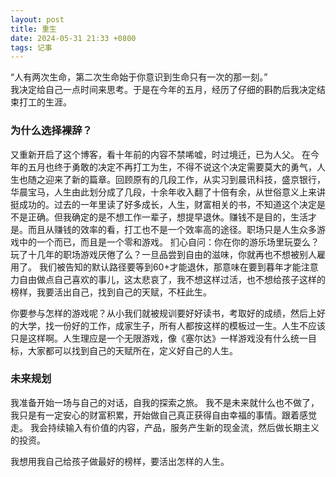 ```yaml
---
layout: post
title: 重生
date: 2024-05-31 21:33 +0800
tags: 记事
---
```


“人有两次生命，第二次生命始于你意识到生命只有一次的那一刻。”  
我决定给自己一点时间来思考。于是在今年的五月，经历了仔细的斟酌后我决定结束打工的生涯。

### 为什么选择裸辞？

又重新开启了这个博客，看十年前的内容不禁唏嘘，时过境迁，已为人父。
在今年的五月也终于勇敢的决定不再打工为生，不得不说这个决定需要莫大的勇气，人生也随之迎来了新的篇章。回顾原有的几段工作，从实习到晨讯科技，盛京银行，华晨宝马，人生由此划分成了几段，十余年收入翻了十倍有余，从世俗意义上来讲挺成功的。过去的一年里读了好多成长，人生，财富相关的书，不知道这个决定是不是正确。但我确定的是不想工作一辈子，想提早退休。赚钱不是目的，生活才是。而且从赚钱的效率的看，打工也不是一个效率高的途径。职场只是人生众多游戏中的一个而已，而且是一个零和游戏。
扪心自问：你在你的游乐场里玩耍么？玩了十几年的职场游戏厌倦了么？一旦品尝到自由的滋味，你就再也不想被别人雇用了。
我们被告知的默认路径要等到60+才能退休，那意味在要到暮年才能注意力自由做点自己喜欢的事儿，这太悲哀了，我不想这样过活，也不想给孩子这样的榜样，我要活出自己，找到自己的天赋，不枉此生。

你要参与怎样的游戏呢？从小我们就被规训要好好读书，考取好的成绩，然后上好的大学，找一份好的工作，成家生子，所有人都按这样的模板过一生。人生不应该只是这样啊。人生理应是一个无限游戏，像《塞尔达》一样游戏没有什么统一目标，大家都可以找到自己的天赋所在，定义好自己的人生。

### 未来规划

我准备开始一场与自己的对话，自我的探索之旅。
我不是未来就什么也不做了，我只是有一定安心的财富积累，开始做自己真正获得自由幸福的事情。跟着感觉走。
我会持续输入有价值的内容，产品，服务产生新的现金流，然后做长期主义的投资。

我想用我自己给孩子做最好的榜样，要活出怎样的人生。